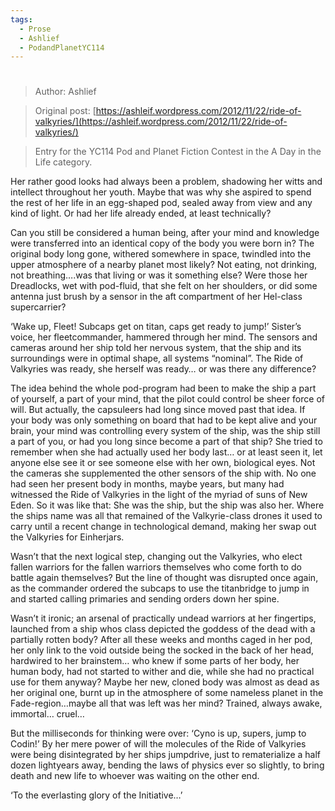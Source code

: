 ```yaml
---
tags:
  - Prose
  - Ashlief
  - PodandPlanetYC114
---
```


#

> Author: Ashlief

> Original post: [https://ashleif.wordpress.com/2012/11/22/ride-of-valkyries/](https://ashleif.wordpress.com/2012/11/22/ride-of-valkyries/)

> Entry for the YC114 Pod and Planet Fiction Contest in the A Day in the Life category.


Her rather good looks had always been a problem, shadowing her witts and intellect throughout her youth. Maybe that was why she aspired to spend the rest of her life in an egg-shaped pod, sealed away from view and any kind of light. Or had her life already ended, at least technically?

Can you still be considered a human being, after your mind and knowledge were transferred into an identical copy of the body you were born in? The original body long gone, withered somewhere in space, twindled into the upper atmosphere of a nearby planet most likely? Not eating, not drinking, not breathing….was that living or was it something else? Were those her Dreadlocks, wet with pod-fluid, that she felt on her shoulders, or did some antenna just brush by a sensor in the aft compartment of her Hel-class supercarrier?

‘Wake up, Fleet! Subcaps get on titan, caps get ready to jump!’ Sister’s voice, her fleetcommander, hammered through her mind. The sensors and cameras around her ship told her nervous system, that the ship and its surroundings were in optimal shape, all systems “nominal”. The Ride of Valkyries was ready, she herself was ready… or was there any difference?

The idea behind the whole pod-program had been to make the ship a part of  yourself, a part of your mind, that the pilot could control be sheer force of will. But actually, the capsuleers had long since moved past that idea. If your body was only something on board that had to be kept alive and your brain, your mind was controlling every system of the ship, was the ship still a part of you, or had you long since become a part of that ship? She tried to remember when she had actually used her body last… or at least seen it, let anyone else see it or see someone else with her own, biological eyes. Not the cameras she supplemented the other sensors of the ship with. No one had seen her present body in months, maybe years, but many had witnessed the Ride of Valkyries in the light of the myriad of suns of New Eden.  So it was like that: She was the ship, but the ship was also her. Where the ships name was all that remained of the Valkyrie-class drones it used to carry until a recent change in technological demand, making her swap out the Valkyries for Einherjars.

Wasn’t that the next logical step, changing out the Valkyries, who elect fallen warriors for the fallen warriors themselves who come forth to do battle again themselves? But the line of thought was disrupted once again, as the  commander ordered the subcaps to use the titanbridge to jump in and started calling primaries and sending orders down her spine.

Wasn’t it ironic; an arsenal of practically undead warriors at her fingertips, launched from a ship whos class depicted the goddess of the dead with a partially rotten body? After all these weeks and months caged in her pod, her  only link to the void outside being the socked in the back of her head, hardwired to her brainstem… who knew if some parts of her body, her human body, had not started to wither and die, while she had no practical use for them anyway? Maybe her new, cloned body was almost as dead as her original one, burnt up in the atmosphere of some nameless planet in the Fade-region…maybe all that was left was her mind? Trained, always awake, immortal…  cruel…

But the milliseconds for thinking were over: ‘Cyno is up, supers, jump to Codin!’ By her mere power of will the molecules of the Ride of Valkyries were being disintegrated by her ships jumpdrive, just to rematerialize a half dozen lightyears away, bending the laws of physics ever so slightly, to bring death and new life to whoever was waiting on the other end.

‘To the everlasting glory of the Initiative…’